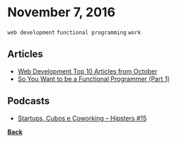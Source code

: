 # November 7, 2016

`web development` `functional programming` `work`

## Articles

- [Web Development Top 10 Articles from October](https://medium.mybridge.co/web-development-top-10-articles-from-october-12f029861d6#.wcghzzb2f)
- [So You Want to be a Functional Programmer (Part 1)](https://medium.com/@cscalfani/so-you-want-to-be-a-functional-programmer-part-1-1f15e387e536#.9zf6739kf)

## Podcasts

- [Startups, Cubos e Coworking – Hipsters #15](http://hipsters.tech/statups-cubos-e-coworking-hipsters-15/)


[__Back__](../README.md#nov)
